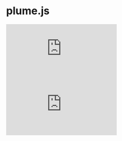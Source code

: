 # plume.js

![APM](https://img.shields.io/apm/l/plume.js?style=flat-square)
![GitHub](https://img.shields.io/github/license/tvast/plume.js?style=flat-square)
